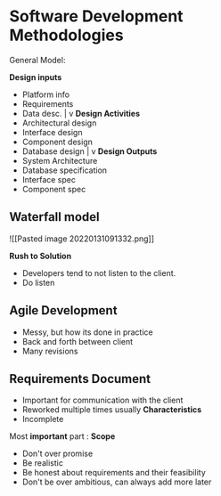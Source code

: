 # Software Development Methodologies

General Model:

**Design inputs**
- Platform info
- Requirements 
- Data desc.
               |
               v
**Design Activities**
- Architectural design
- Interface design
- Component design
- Database design
               |
               v
**Design Outputs**
- System Architecture
- Database specification
- Interface spec
- Component spec


## Waterfall model
![[Pasted image 20220131091332.png]]


**Rush to Solution**
- Developers tend to not listen to the client.
- Do listen

## Agile Development
- Messy, but how its done in practice
- Back and forth between client
- Many revisions

## Requirements Document
- Important for communication with the client 
- Reworked multiple times usually
**Characteristics**
- Incomplete 

Most **important** part : **Scope**
- Don't over promise
- Be realistic
- Be honest about requirements and their feasibility
- Don't be over ambitious, can always add more later






